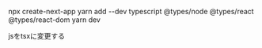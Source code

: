 npx create-next-app 
yarn add --dev typescript @types/node @types/react @types/react-dom
yarn dev

jsをtsxに変更する